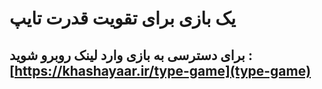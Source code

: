 # یک بازی برای تقویت قدرت تایپ
## برای دسترسی به بازی وارد لینک روبرو شوید : [https://khashayaar.ir/type-game](type-game)
